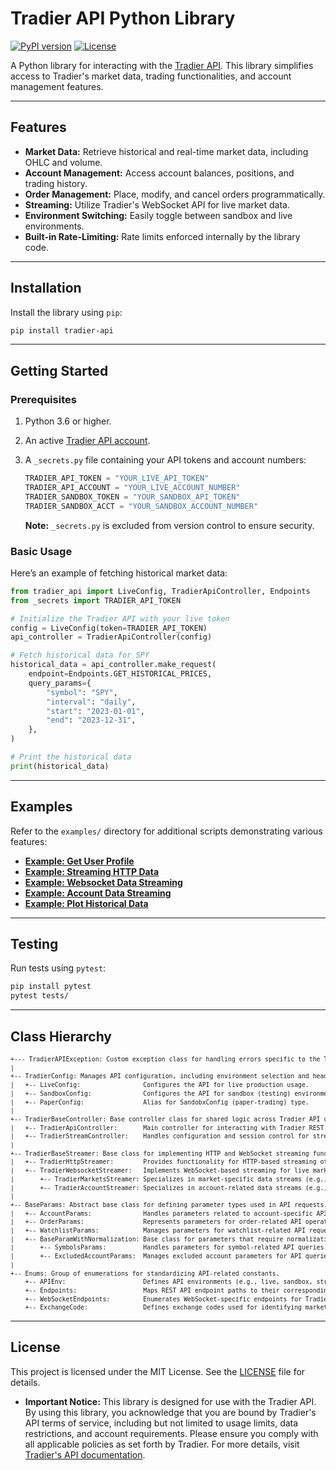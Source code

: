 # Tradier API Python Library

[![PyPI version](https://badge.fury.io/py/tradier-api.svg)](https://pypi.org/project/tradier-api/)
[![License](https://img.shields.io/badge/license-MIT-blue.svg)](LICENSE)

A Python library for interacting with the [Tradier API](https://tradier.com/). This library simplifies access to Tradier's market data, trading functionalities, and account management features.

---

## Features

- **Market Data:** Retrieve historical and real-time market data, including OHLC and volume.
- **Account Management:** Access account balances, positions, and trading history.
- **Order Management:** Place, modify, and cancel orders programmatically.
- **Streaming:** Utilize Tradier's WebSocket API for live market data.
- **Environment Switching:** Easily toggle between sandbox and live environments.
- **Built-in Rate-Limiting:** Rate limits enforced internally by the library code.

---

## Installation

Install the library using `pip`:

```bash
pip install tradier-api
```
---

## Getting Started

### Prerequisites

1. Python 3.6 or higher.
2. An active [Tradier API account](https://tradier.com/).
3. A `_secrets.py` file containing your API tokens and account numbers:
   ```python
   TRADIER_API_TOKEN = "YOUR_LIVE_API_TOKEN"
   TRADIER_API_ACCOUNT = "YOUR_LIVE_ACCOUNT_NUMBER"   
   TRADIER_SANDBOX_TOKEN = "YOUR_SANDBOX_API_TOKEN"
   TRADIER_SANDBOX_ACCT = "YOUR_SANDBOX_ACCOUNT_NUMBER"
   ```

   **Note:** `_secrets.py` is excluded from version control to ensure security.

### Basic Usage

Here’s an example of fetching historical market data:

```python
from tradier_api import LiveConfig, TradierApiController, Endpoints
from _secrets import TRADIER_API_TOKEN

# Initialize the Tradier API with your live token
config = LiveConfig(token=TRADIER_API_TOKEN)
api_controller = TradierApiController(config)

# Fetch historical data for SPY
historical_data = api_controller.make_request(
    endpoint=Endpoints.GET_HISTORICAL_PRICES,
    query_params={
        "symbol": "SPY",
        "interval": "daily",
        "start": "2023-01-01",
        "end": "2023-12-31",
    },
)

# Print the historical data
print(historical_data)
```

---

## Examples

Refer to the `examples/` directory for additional scripts demonstrating various features:

- **[Example: Get User Profile](examples/get_user_profile.py)**
- **[Example: Streaming HTTP Data](examples/http_streaming.py)**
- **[Example: Websocket Data Streaming](examples/websocket_streaming.py)**
- **[Example: Account Data Streaming](examples/account_streaming.py)**
- **[Example: Plot Historical Data](examples/plot_historical_data.py)**
---

## Testing

Run tests using `pytest`:

```bash
pip install pytest
pytest tests/
```

---

## Class Hierarchy

<pre style="font-size: 0.7em; line-height: 1.4;">
+--- TradierAPIException: Custom exception class for handling errors specific to the Tradier API.  
|  
+-- TradierConfig: Manages API configuration, including environment selection and headers.  
|   +-- LiveConfig:                 Configures the API for live production usage.  
|   +-- SandboxConfig:              Configures the API for sandbox (testing) environment usage.  
|   +-- PaperConfig:                Alias for SandobxConfig (paper-trading) type.    
|  
+-- TradierBaseController: Base controller class for shared logic across Tradier API controllers.  
|   +-- TradierApiController:       Main controller for interacting with Tradier REST API endpoints.  
|   +-- TradierStreamController:    Handles configuration and session control for streaming data connections.  
|  
+-- TradierBaseStreamer: Base class for implementing HTTP and WebSocket streaming functionality.  
|   +-- TradierHttpStreamer:        Provides functionality for HTTP-based streaming of market data or events.  
|   +-- TradierWebsocketStreamer:   Implements WebSocket-based streaming for live market and account data.  
|       +-- TradierMarketsStreamer: Specializes in market-specific data streams (e.g., quotes, trades).  
|       +-- TradierAccountStreamer: Specializes in account-related data streams (e.g., balances, orders).  
|  
+-- BaseParams: Abstract base class for defining parameter types used in API requests.  
|   +-- AccountParams:              Handles parameters related to account-specific API requests.  
|   +-- OrderParams:                Represents parameters for order-related API operations.  
|   +-- WatchlistParams:            Manages parameters for watchlist-related API requests.  
|   +-- BaseParamWithNormalization: Base class for parameters that require normalization (e.g., list/string parsing).  
|       +-- SymbolsParams:          Handles parameters for symbol-related API queries with validation.  
|       +-- ExcludedAccountParams:  Manages excluded account parameters for API queries, allowing flexible inputs.  
|  
+-- Enums: Group of enumerations for standardizing API-related constants.  
    +-- APIEnv:                     Defines API environments (e.g., live, sandbox, stream, websocket).  
    +-- Endpoints:                  Maps REST API endpoint paths to their corresponding operations.  
    +-- WebSocketEndpoints:         Enumerates WebSocket-specific endpoints for Tradier API streaming.  
    +-- ExchangeCode:               Defines exchange codes used for identifying market exchanges.  
</pre>
---

## License

This project is licensed under the MIT License. See the [LICENSE](LICENSE) file for details.

- **Important Notice:** This library is designed for use with the Tradier API. By using this library, you acknowledge that you are bound by Tradier's API terms of service, including but not limited to usage limits, data restrictions, and account requirements. Please ensure you comply with all applicable policies as set forth by Tradier. For more details, visit [Tradier's API documentation](https://tradier.com).
